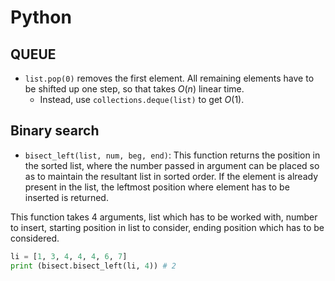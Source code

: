 # Python

## QUEUE

- `list.pop(0)` removes the first element. All remaining elements have to be shifted up one step, so that takes $O(n)$ linear time.
    - Instead, use `collections.deque(list)` to get $O(1)$.


## Binary search

- `bisect_left(list, num, beg, end)`: This function returns the position in the sorted list, where the number passed in argument can be placed so as to maintain the resultant list in sorted order. If the element is already present in the list, the leftmost position where element has to be inserted is returned. 

This function takes 4 arguments, list which has to be worked with, number to insert, starting position in list to consider, ending position which has to be considered. 

```python
li = [1, 3, 4, 4, 4, 6, 7]
print (bisect.bisect_left(li, 4)) # 2
```